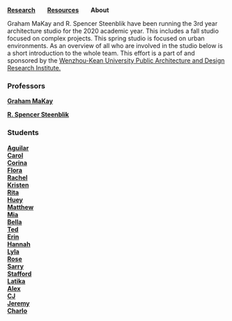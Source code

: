 **[Research](https://steenblikrs.github.io/2021-Spring-Studio/Research)** &nbsp; &nbsp; &nbsp;        **[Resources](https://steenblikrs.github.io/2021-Spring-Studio/Resources)**  &nbsp; &nbsp; &nbsp;    **About**

Graham MaKay and R. Spencer Steenblik have been running the 3rd year architecture studio for the 2020 academic year. This includes a fall studio focused on complex projects. This spring studio is focused on urban environments. As an overview of all who are involved in the studio below is a short introduction to the whole team. This effort is a part of and sponsored by the [Wenzhou-Kean University Public Architecture and Design Research Institute.](https://steenblikrs.github.io/2021-Spring-Studio/PADRI/index)

### Professors

**[Graham MaKay](https://misfitsarchitecture.com/)**

**[R. Spencer Steenblik](https://steenblikrs.github.io/2021-Spring-Studio/Steenblik)**

### Students

**[Aguilar](https://steenblikrs.github.io/2021-Spring-Studio/students/Aguilar/index)
<br/>
[Carol](https://steenblikrs.github.io/2021-Spring-Studio/students/Carol/index)
<br/>
[Corina](https://steenblikrs.github.io/2021-Spring-Studio/students/Corina/index)
<br/>
[Flora](https://steenblikrs.github.io/2021-Spring-Studio/students/Flora/index)
<br/>
[Rachel](https://steenblikrs.github.io/2021-Spring-Studio/students/Rachel/index)
<br/>
[Kristen](https://jiayuq925.github.io/#)
<br/>
[Rita]()
<br/>
[Huey](https://steenblikrs.github.io/2021-Spring-Studio/students/Huey/index)
<br/>
[Matthew](https://steenblikrs.github.io/2021-Spring-Studio/students/Matthew/index)
<br/>
[Mia](https://steenblikrs.github.io/2021-Spring-Studio/students/Mia/index)
<br/>
[Bella](https://steenblikrs.github.io/2021-Spring-Studio/students/Bella/index)
<br/>
[Ted](https://steenblikrs.github.io/2021-Spring-Studio/students/Ted/index)
<br/>
[Erin]()
<br/>
[Hannah](https://steenblikrs.github.io/2021-Spring-Studio/students/Hannah/index)
<br/>
[Lyla](https://steenblikrs.github.io/2021-Spring-Studio/students/Lyla/index)
<br/>
[Rose](https://steenblikrs.github.io/2021-Spring-Studio/students/Rose/index)
<br/>
[Sarry](https://steenblikrs.github.io/2021-Spring-Studio/students/Sarry/index)
<br/>
[Stafford](https://steenblikrs.github.io/2021-Spring-Studio/students/Stafford/Index)
<br/>
[Latika](https://steenblikrs.github.io/2021-Spring-Studio/students/Latika/index)
<br/>
[Alex](https://steenblikrs.github.io/2021-Spring-Studio/students/Alex/index)
<br/>
[CJ](https://steenblikrs.github.io/2021-Spring-Studio/students/CJ/Index)
<br/>
[Jeremy](https://steenblikrs.github.io/2021-Spring-Studio/students/Jeremy/Jeremy)**
<br/>
**[Charlo](https://github.com/steenblikrs/2021-Spring-Studio/blob/gh-pages/students/Charlo/index.md)**
<br/>
<br/>
<br/>
<br/>
<br/>
<br/>
<br/>
<br/>




